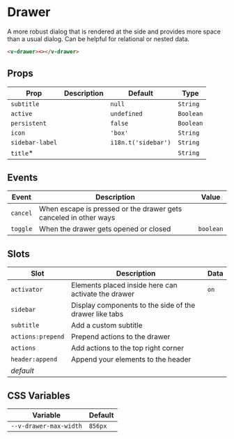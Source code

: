 # Drawer

A more robust dialog that is rendered at the side and provides more space than a usual dialog. Can be helpful for
relational or nested data.

```html
<v-drawer><></v-drawer>
```

## Props

| Prop            | Description | Default             | Type      |
| --------------- | ----------- | ------------------- | --------- |
| `subtitle`      |             | `null`              | `String`  |
| `active`        |             | `undefined`         | `Boolean` |
| `persistent`    |             | `false`             | `Boolean` |
| `icon`          |             | `'box'`             | `String`  |
| `sidebar-label` |             | `i18n.t('sidebar')` | `String`  |
| `title`\*       |             |                     | `String`  |

## Events

| Event    | Description                                                      | Value     |
| -------- | ---------------------------------------------------------------- | --------- |
| `cancel` | When escape is pressed or the drawer gets canceled in other ways |           |
| `toggle` | When the drawer gets opened or closed                            | `boolean` |

## Slots

| Slot              | Description                                            | Data |
| ----------------- | ------------------------------------------------------ | ---- |
| `activator`       | Elements placed inside here can activate the drawer    | `on` |
| `sidebar`         | Display components to the side of the drawer like tabs |      |
| `subtitle`        | Add a custom subtitle                                  |      |
| `actions:prepend` | Prepend actions to the drawer                          |      |
| `actions`         | Add actions to the top right corner                    |      |
| `header:append`   | Append your elements to the header                     |      |
| _default_         |                                                        |      |

## CSS Variables

| Variable               | Default |
| ---------------------- | ------- |
| `--v-drawer-max-width` | `856px` |
